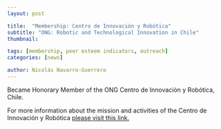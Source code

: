 ```yaml
---
layout: post

title:  "Membership: Centro de Innovación y Robótica"
subtitle: "ONG: Robotic and Technological Innovation in Chile"
thumbnail: 

tags: [membership, peer esteem indicators, outreach]
categories: [news]

author: Nicolás Navarro-Guerrero
---
```


Became Honorary Member of the ONG Centro de Innovación y Robótica, Chile.

For more information about the mission and activities of the Centro de Innovación y Robótica <a href="https://www.innovacionyrobotica.com/" target="_blank">please visit this link.</a>

<!--more-->

